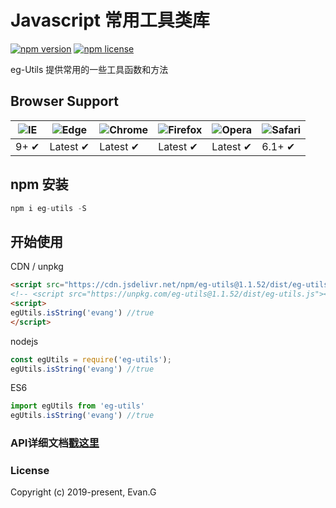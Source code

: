# Javascript 常用工具类库

[![npm version](https://img.shields.io/npm/v/eg-utils.svg?style=flat-square)](https://www.npmjs.org/package/eg-utils)
[![npm license](https://img.shields.io/github/license/mashape/apistatus.svg)](https://github.com/xuliangzhan/xe-utils/blob/master/LICENSE)

eg-Utils 提供常用的一些工具函数和方法

## Browser Support

![IE](https://raw.github.com/alrra/browser-logos/master/src/archive/internet-explorer_7-8/internet-explorer_7-8_48x48.png) | ![Edge](https://raw.github.com/alrra/browser-logos/master/src/edge/edge_48x48.png) | ![Chrome](https://raw.github.com/alrra/browser-logos/master/src/chrome/chrome_48x48.png) | ![Firefox](https://raw.github.com/alrra/browser-logos/master/src/firefox/firefox_48x48.png) | ![Opera](https://raw.github.com/alrra/browser-logos/master/src/opera/opera_48x48.png) | ![Safari](https://raw.github.com/alrra/browser-logos/master/src/safari/safari_48x48.png)
--- | --- | --- | --- | --- | --- |
9+ ✔ | Latest ✔ | Latest ✔ | Latest ✔ | Latest ✔ | 6.1+ ✔ |

## npm 安装

```javascript
npm i eg-utils -S
```

## 开始使用

CDN / unpkg
```html
<script src="https://cdn.jsdelivr.net/npm/eg-utils@1.1.52/dist/eg-utils.js"></script>
<!-- <script src="https://unpkg.com/eg-utils@1.1.52/dist/eg-utils.js"></script> -->
<script>
egUtils.isString('evang') //true
</script>
```

nodejs
```javascript
const egUtils = require('eg-utils');
egUtils.isString('evang') //true
```

ES6
```javascript
import egUtils from 'eg-utils'
egUtils.isString('evang') //true
```

### API详细文档[戳这里](https://github.com/seazeg/eg-utils/wiki/API)

### License

Copyright (c) 2019-present, Evan.G
